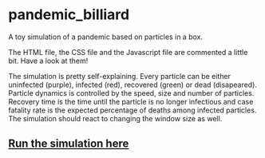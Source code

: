 # pandemic_billiard
A toy simulation of a pandemic based on particles in a box.

The HTML file, the CSS file and the Javascript file are commented a little bit. Have a look at them!

The simulation is pretty self-explaining. Every particle can be either uninfected (purple), infected (red), recovered (green) or dead (disapeared). Particle dynamics is controlled by the speed, size and number of particles. Recovery time is the time until the particle is no longer infectious and case fatality rate is the expected percentage of deaths among infected particles. The simulation should react to changing the window size as well.

## [Run the simulation here](https://flackner.github.io/pandemic_in_a_box/index.html)
